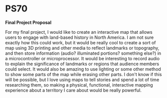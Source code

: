 # PS70
<strong>Final Project Proposal</strong>​
<p>For my final project, I would like to create an interactive map that allows users to engage 
with land-based history in North America. I am not sure exactly how this could work, but it would 
be really cool to create a sort of map using 3D printing and other media to reflect landmarks or 
topography, and then store information (audio? illuminated portions? something else?) in a 
microcontroller or microprocessor. It would be interesting to record audio to explain the significance 
of landmarks or regions that audience members could select. It would also be amazing to use lighting or 
some other method to show some parts of the map while erasing other parts. I don&apos;t know if this 
will be possible, but I love using maps to tell stories and spend a lot of time researching them, so 
making a physical, functional, interactive mapping experience about a territory I care about would be 
really powerful.&nbsp;</p>
<p><br></p>
